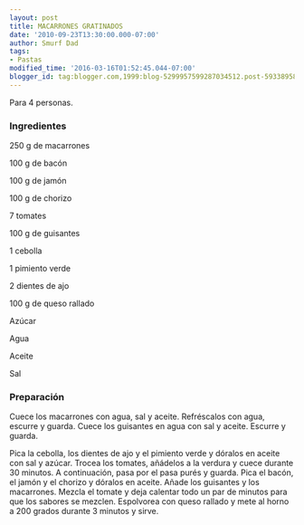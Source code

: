 ```yaml
---
layout: post
title: MACARRONES GRATINADOS
date: '2010-09-23T13:30:00.000-07:00'
author: Smurf Dad
tags:
- Pastas
modified_time: '2016-03-16T01:52:45.044-07:00'
blogger_id: tag:blogger.com,1999:blog-5299957599287034512.post-5933895818558936997
---
```


Para 4 personas.

<h3>Ingredientes</h3>

250 g de macarrones

100 g de bacón

100 g de jamón

100 g de chorizo

7 tomates

100 g de guisantes

1 cebolla

1 pimiento verde

2 dientes de ajo

100 g de queso rallado

Azúcar

Agua

Aceite

Sal

<h3>Preparación</h3>

Cuece los macarrones con agua, sal y aceite. Refréscalos con agua, escurre y guarda. Cuece los guisantes en agua con sal y aceite. Escurre y guarda.

Pica la cebolla, los dientes de ajo y el pimiento verde y dóralos en aceite con sal y azúcar. Trocea los tomates, añádelos a la verdura y cuece durante 30 minutos. A continuación, pasa por el pasa purés y guarda. Pica el bacón, el jamón y el chorizo y dóralos en aceite. Añade los guisantes y los macarrones. Mezcla el tomate y deja calentar todo un par de minutos para que los sabores se mezclen. Espolvorea con queso rallado y mete al horno a 200 grados durante 3 minutos y sirve.

